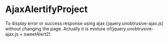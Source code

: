 # AjaxAlertifyProject
To display error or success response using ajax (jquery.unobtrusive-ajax.js) without changing the page. Actually it is mixture of(jquery.unobtrusive-ajax.js + sweetAlert2)  
